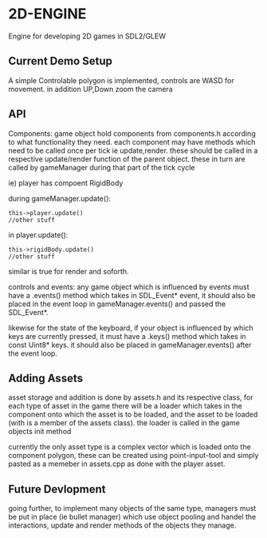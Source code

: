 # 2D-ENGINE
Engine for developing 2D games in SDL2/GLEW

## Current Demo Setup
A simple Controlable polygon is implemented, controls are WASD for movement. in addition UP,Down zoom the camera

## API
Components:
game object hold components from components.h according to what functionality they need. each component may have methods which need to be called once per tick ie update,render. these should be called in a respective update/render
function of the parent object. these in turn are called by gameManager during that part of the tick cycle

ie) player has compoent RigidBody

during gameManager.update():

    this->player.update()
    //other stuff

in player.update():

    this->rigidBody.update()
    //other stuff

similar is true for render and soforth.

controls and events:
any game object which is influenced by events must have a .events() method which takes in SDL_Event* event, it should also be placed in the event loop in gameManager.events() and passed the SDL_Event*. 

likewise for the state of the keyboard, if your object is influenced by which keys are currently pressed, it must have a .keys() method which takes in const Uint8* keys. it should also be placed in gameManager.events() after the event loop. 



## Adding Assets
asset storage and addition is done by assets.h and its respective class, for each type of asset in the game there
will be a loader which takes in the component onto which the asset is to be loaded, and the asset to be loaded 
(with is a member of the assets class). the loader is called in the game objects init method

currently the only asset type is a complex vector which is loaded onto the component polygon, these can be created
using point-input-tool and simply pasted as a memeber in assets.cpp as done with the player asset.

## Future Devlopment
going further, to implement many objects of the same type, managers must be put in place (ie bullet manager) which
use object pooling and handel the interactions, update and render methods of the objects they manage.
